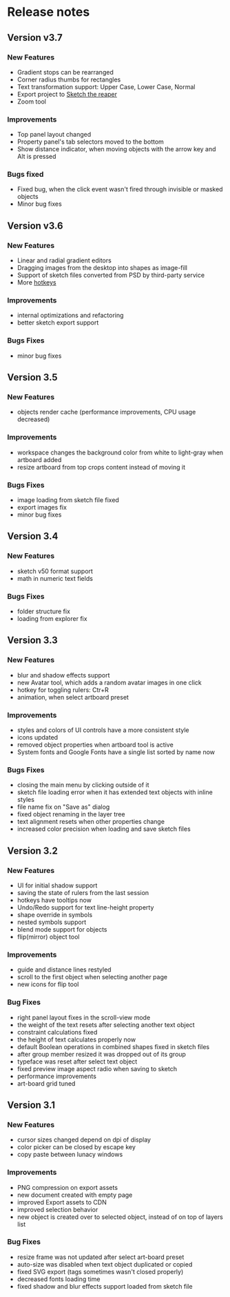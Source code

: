 # Release notes

## Version v3.7
### **New Features**

- Gradient stops can be rearranged
- Corner radius thumbs for rectangles
- Text transformation support: Upper Case, Lower Case, Normal
- Export project to [Sketch the reaper](https://icons8.com/articles/sketch-ripper-free-tool-rip-sketch-file-contents/)
- Zoom tool

### **Improvements**

- Top panel layout changed
- Property panel's tab selectors moved to the bottom
- Show distance indicator, when moving objects with the arrow key and Alt is pressed

### **Bugs fixed**

- Fixed bug, when the click event wasn't fired through invisible or masked objects
- Minor bug fixes

## Version v3.6

### **New Features**

- Linear and radial gradient editors
- Dragging images from the desktop into shapes as image-fill
- Support of sketch files converted from PSD by third-party service
- More [hotkeys](/man/hot-keys)

### **Improvements**

- internal optimizations and refactoring
- better sketch export support

### **Bugs Fixes**

- minor bug fixes


## Version 3.5

### **New Features**

- objects render cache (performance improvements, CPU usage decreased)

### **Improvements**

- workspace changes the background color from white to light-gray when artboard added
- resize artboard from top crops content instead of moving it

### **Bugs Fixes**

- image loading from sketch file fixed
- export images fix
- minor bug fixes

## Version 3.4

### **New Features**

- sketch v50 format support
- math in numeric text fields

### **Bugs Fixes**

- folder structure fix
- loading from explorer fix

## Version 3.3

### **New Features**

- blur and shadow effects support
- new Avatar tool, which adds a random avatar images in one click
- hotkey for toggling rulers: Ctr+R
- animation, when select artboard preset

### **Improvements**

- styles and colors of UI controls have a more consistent style
- icons updated
- removed object properties when artboard tool is active
- System fonts and Google Fonts have a single list sorted by name now

### **Bugs Fixes**

- closing the main menu by clicking outside of it
- sketch file loading error when it has extended text objects with inline styles
- file name fix on "Save as" dialog
- fixed object renaming in the layer tree
- text alignment resets when other properties change
- increased color precision when loading and save sketch files

## Version 3.2

### **New Features**

- UI for initial shadow support
- saving the state of rulers from the last session
- hotkeys have tooltips now
- Undo/Redo support for text line-height property
- shape override in symbols
- nested symbols support
- blend mode support for objects
- flip(mirror) object tool

### **Improvements**

- guide and distance lines restyled
- scroll to the first object when selecting another page
- new icons for flip tool

### **Bug Fixes**

- right panel layout fixes in the scroll-view mode
- the weight of the text resets after selecting another text object
- constraint calculations fixed
- the height of text calculates properly now
- default Boolean operations in combined shapes fixed in sketch files 
- after group member resized it was dropped out of its group
- typeface was reset after select text object
- fixed preview image aspect radio when saving to sketch
- performance improvements
- art-board grid tuned

## Version 3.1

### **New Features**

- cursor sizes changed depend on dpi of display
- color picker can be closed by escape key
- copy paste between lunacy windows

### **Improvements**

- PNG compression on export assets
- new document created with empty page
- improved Export assets to CDN
- improved selection behavior
- new object is created over to selected object, instead of on top of layers list

### **Bug Fixes**

- resize frame was not updated after select art-board preset
- auto-size was disabled when text object duplicated or copied
- fixed SVG export (tags sometimes wasn't closed properly)
- decreased fonts loading time
- fixed shadow and blur effects support loaded from sketch file
